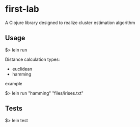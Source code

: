 # first-lab

A Clojure library designed to realize cluster estimation algorithm

## Usage

$> lein run <distance-calculation-type> <file-path>

Distance calculation types:
* euclidean
* hamming

example

$> lein run "hamming" "files/irises.txt"

## Tests

$> lein test
